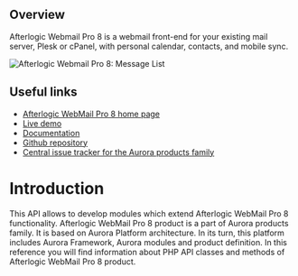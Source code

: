## Overview
Afterlogic Webmail Pro 8 is a webmail front-end for your existing mail server, Plesk or cPanel, with personal calendar, contacts, and mobile sync.

![Afterlogic Webmail Pro 8: Message List](https://afterlogic.com/images/products/wmp8/screens/wmp8-message-list.png)

## Useful links
- [Afterlogic WebMail Pro 8 home page](https://afterlogic.com/webmail-pro-8)
- [Live demo](https://pro8.afterlogic.com)
- [Documentation](https://afterlogic.com/docs/webmail-pro-8)
- [Github repository](https://github.com/afterlogic/webmail-pro-8)
- [Central issue tracker for the Aurora products family](https://github.com/afterlogic/aurora-platform/issues)

# Introduction
This API allows to develop modules which extend Afterlogic WebMail Pro 8 functionality. Afterlogic WebMail Pro 8 product is a part of Aurora products family. It is based on Aurora Platform architecture. In its turn, this platform includes Aurora Framework, Aurora modules and product definition.
In this reference you will find information about PHP API classes and methods of Afterlogic WebMail Pro 8 product.

